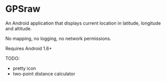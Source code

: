 # GPSraw

An Android application that displays current location in latitude, longitude and altitude.

No mapping, no logging, no network permissions.

Requires Android 1.6+

TODO:
* pretty icon
* two-point distance calculator
